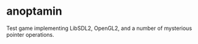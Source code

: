 # anoptamin
Test game implementing LibSDL2, OpenGL2, and a number of mysterious pointer operations.
